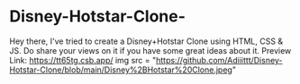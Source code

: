 # Disney-Hotstar-Clone-
Hey there, I've tried to create a Disney+Hotstar Clone using HTML, CSS &amp; JS. Do share your views on it if you have some great ideas about it. 
Preview Link: https://tt65tg.csb.app/
img src = "https://github.com/Adiiittt/Disney-Hotstar-Clone/blob/main/Disney%2BHotstar%20Clone.jpeg"
